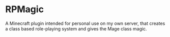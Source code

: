 # RPMagic
A Minecraft plugin intended for personal use on my own server, that creates a class based role-playing system and gives the Mage class magic.
